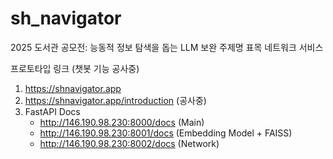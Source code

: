 # sh_navigator

2025 도서관 공모전: 능동적 정보 탐색을 돕는 LLM 보완 주제명 표목 네트워크 서비스

프로토타입 링크
(챗봇 기능 공사중)

1. <https://shnavigator.app>
2. <https://shnavigator.app/introduction> (공사중)
3. FastAPI Docs
   - <http://146.190.98.230:8000/docs> (Main)
   - <http://146.190.98.230:8001/docs> (Embedding Model + FAISS)
   - <http://146.190.98.230:8002/docs> (Network)
